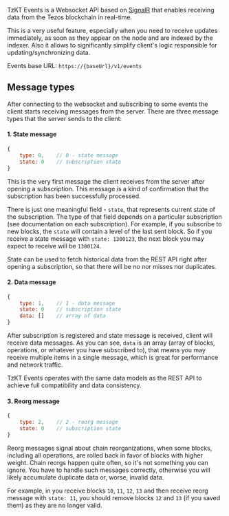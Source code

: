 TzKT Events is a Websocket API based on [SignalR](https://docs.microsoft.com/aspnet/signalr/overview/getting-started/introduction-to-signalr)
that enables receiving data from the Tezos blockchain in real-time.

This is a very useful feature, especially when you need to receive updates immediately, as soon as they appear on the node and are indexed by the indexer.
Also it allows to significantly simplify client's logic responsible for updating/synchronizing data.

Events base URL: `https://{baseUrl}/v1/events`

## Message types

After connecting to the websocket and subscribing to some events the client starts receiving messages from the server.
There are three message types that the server sends to the client:

#### 1. State message

````js
{
	type: 0,	// 0 - state message
	state: 0	// subscription state
}
````

This is the very first message the client receives from the server after opening a subscription. 
This message is a kind of confirmation that the subscription has been successfully processed.

There is just one meaningful field - `state`, that represents current state of the subscription.
The type of that field depends on a particular subscription (see documentation on each subscription).
For example, if you subscribe to new blocks, the `state` will contain a level of the last sent block.
So if you receive a state message with `state: 1300123`, the next block you may expect to receive will be `1300124`.

State can be used to fetch historical data from the REST API right after opening a subscription, so that there will be no nor misses nor duplicates.

#### 2. Data message	  

````js
{
	type: 1,	// 1 - data message
	state: 0	// subscription state
	data: []	// array of data
}
````

After subscription is registered and state message is received, client will receive data messages. As you can see, `data` is an array (array of
blocks, operations, or whatever you have subscribed to), that means you may receive multiple items in a single message,
which is great for performance and network traffic.

TzKT Events operates with the same data models as the REST API to achieve full compatibility and data consistency.

#### 3. Reorg message	

````js
{			  
	type: 2,	// 2 - reorg message
	state: 0	// subscription state
}
````

Reorg messages signal about chain reorganizations, when some blocks, including all operations, are rolled back
in favor of blocks with higher weight.  Chain reorgs happen quite often, so it's not something you can ignore.
You have to handle such messages correctly, otherwise you will likely accumulate duplicate data or, worse, invalid data.

For example, in you receive blocks `10`, `11`, `12`, `13` and then receive reorg message with `state: 11`,
you should remove blocks `12` and `13` (if you saved them) as they are no longer valid.